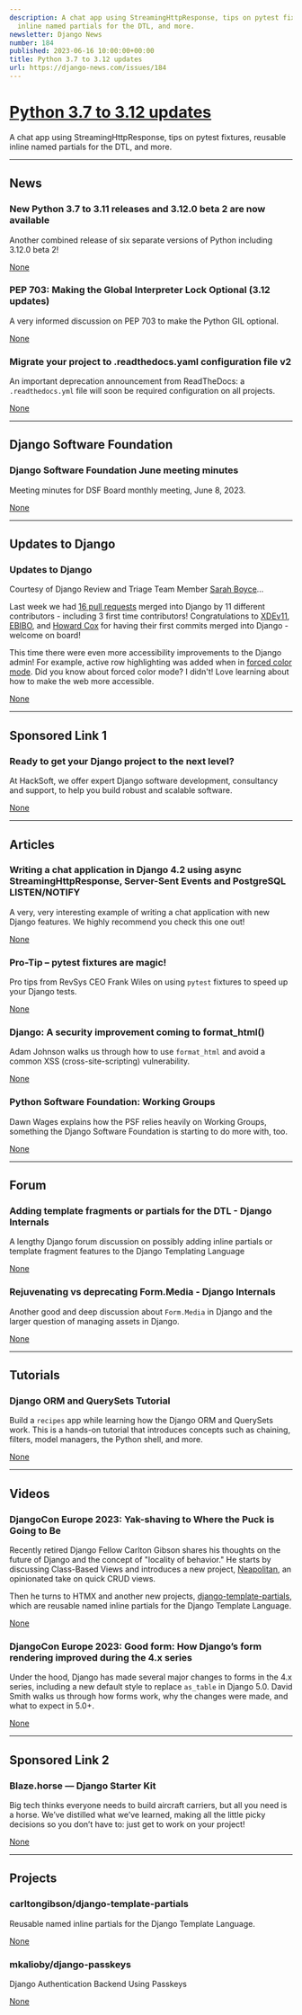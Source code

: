 ```yaml
---
description: A chat app using StreamingHttpResponse, tips on pytest fixtures, reusable
  inline named partials for the DTL, and more.
newsletter: Django News
number: 184
published: 2023-06-16 10:00:00+00:00
title: Python 3.7 to 3.12 updates
url: https://django-news.com/issues/184
---
```


# [Python 3.7 to 3.12 updates](https://django-news.com/issues/184)

A chat app using StreamingHttpResponse, tips on pytest fixtures, reusable inline named partials for the DTL, and more.

  ----

  ## News

  ### New Python 3.7 to 3.11 releases and 3.12.0 beta 2 are now available

  <p>Another combined release of six separate versions of Python including 3.12.0 beta 2!</p>

  [None](None)

  ### PEP 703: Making the Global Interpreter Lock Optional (3.12 updates)

  <p>A very informed discussion on PEP 703 to make the Python GIL optional.</p>

  [None](None)

  ### Migrate your project to .readthedocs.yaml configuration file v2

  <p>An important deprecation announcement from ReadTheDocs: a <code>.readthedocs.yml</code> file will soon be required configuration on all projects.</p>

  [None](None)

  ----

  ## Django Software Foundation

  ### Django Software Foundation June meeting minutes

  <p>Meeting minutes for DSF Board monthly meeting, June 8, 2023.</p>

  [None](None)

  ----

  ## Updates to Django

  ### Updates to Django

  <p>Courtesy of Django Review and Triage Team Member <a href="https://cur.at/dphrQLD">Sarah Boyce</a>...</p>

<p>Last week we had <a href="https://cur.at/lbDcOql">16 pull requests</a> merged into Django by 11 different contributors - including 3 first time contributors!
Congratulations to <a href="https://cur.at/Wl4CVcH">XDEv11</a>, <a href="https://cur.at/ewAlImd">EBIBO</a>, and <a href="https://cur.at/ZNo5HWU">Howard Cox</a> for having their first commits merged into Django - welcome on board!</p>

<p>This time there were even more accessibility improvements to the Django admin! For example, active row highlighting was added when in <a href="https://cur.at/3sj6409">forced color mode</a>.
Did you know about forced color mode? I didn't! Love learning about how to make the web more accessible.</p>

  [None](None)

  ----

  ## Sponsored Link 1

  ### Ready to get your Django project to the next level?

  <p>At HackSoft, we offer expert Django software development, consultancy and support, to help you build robust and scalable software.</p>

  [None](None)

  ----

  ## Articles

  ### Writing a chat application in Django 4.2 using async StreamingHttpResponse, Server-Sent Events and PostgreSQL LISTEN/NOTIFY

  <p>A very, very interesting example of writing a chat application with new Django features. We highly recommend you check this one out!</p>

  [None](None)

  ### Pro-Tip – pytest fixtures are magic!

  <p>Pro tips from RevSys CEO Frank Wiles on using <code>pytest</code> fixtures to speed up your Django tests.</p>

  [None](None)

  ### Django: A security improvement coming to format_html() 

  <p>Adam Johnson walks us through how to use <code>format_html</code> and avoid a common XSS (cross-site-scripting) vulnerability.</p>

  [None](None)

  ### Python Software Foundation: Working Groups

  <p>Dawn Wages explains how the PSF relies heavily on Working Groups, something the Django Software Foundation is starting to do more with, too.</p>

  [None](None)

  ----

  ## Forum

  ### Adding template fragments or partials for the DTL - Django Internals

  <p>A lengthy Django forum discussion on possibly adding inline partials or template fragment features to the Django Templating Language</p>

  [None](None)

  ### Rejuvenating vs deprecating Form.Media - Django Internals

  <p>Another good and deep discussion about <code>Form.Media</code> in Django and the larger question of managing assets in Django.</p>

  [None](None)

  ----

  ## Tutorials

  ### Django ORM and QuerySets Tutorial

  <p>Build a <code>recipes</code> app while learning how the Django ORM and QuerySets work. This is a hands-on tutorial that introduces concepts such as chaining, filters, model managers, the Python shell, and more.</p>

  [None](None)

  ----

  ## Videos

  ### DjangoCon Europe 2023: Yak-shaving to Where the Puck is Going to Be

  <p>Recently retired Django Fellow Carlton Gibson shares his thoughts on the future of Django and the concept of "locality of behavior." He starts by discussing Class-Based Views and introduces a new project, <a href="https://cur.at/B8OS9Xy">Neapolitan</a>, an opinionated take on quick CRUD views.</p>

<p>Then he turns to HTMX and another new projects, <a href="https://cur.at/CRDnUH0">django-template-partials</a>, which are reusable named inline partials for the Django Template Language.</p>

  [None](None)

  ### DjangoCon Europe 2023: Good form: How Django’s form rendering improved during the 4.x series

  <p>Under the hood, Django has made several major changes to forms in the 4.x series, including a new default style to replace <code>as_table</code> in Django 5.0. David Smith walks us through how forms work, why the changes were made, and what to expect in 5.0+.</p>

  [None](None)

  ----

  ## Sponsored Link 2

  ### Blaze.horse — Django Starter Kit

  <p>Big tech thinks everyone needs to build aircraft carriers, but all you need is a horse. We’ve distilled what we’ve learned, making all the little picky decisions so you don’t have to: just get to work on your project!</p>

  [None](None)

  ----

  ## Projects

  ### carltongibson/django-template-partials

  <p>Reusable named inline partials for the Django Template Language.</p>

  [None](None)

  ### mkalioby/django-passkeys

  <p>Django Authentication Backend Using Passkeys</p>

  [None](None)